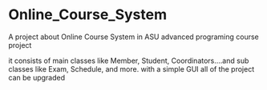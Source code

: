 # Online_Course_System
A project about Online Course System in ASU advanced programing course project 

it consists of main classes like Member, Student, Coordinators....and sub classes like Exam, Schedule, and more.
with a simple GUI all of the project can be upgraded
